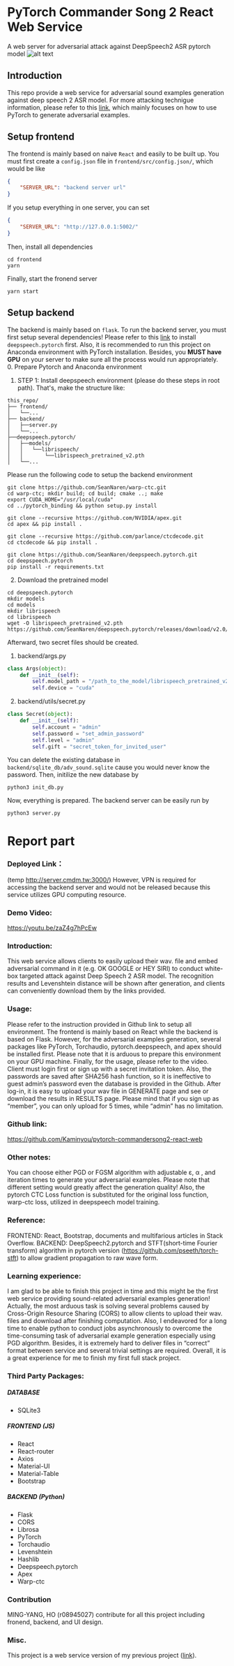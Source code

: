 # PyTorch Commander Song 2 React Web Service
A web server for adversarial attack against DeepSpeech2 ASR pytorch model
![alt text](./img/index.png)
## Introduction
This repo provide a web service for adversarial sound examples generation against deep speech 2 ASR model. For more attacking technigue information, please refer to this [link](https://github.com/Kaminyou/deepspeech2-pytorch-adversarial-attack), which mainly focuses on how to use PyTorch to generate adversarial examples.

## Setup frontend
The frontend is mainly based on naive `React` and easily to be built up. You must first create a `config.json` file in `frontend/src/config.json/`, which would be like
```json
{
    "SERVER_URL": "backend server url"
}
```
If you setup everything in one server, you can set
```json
{
    "SERVER_URL": "http://127.0.0.1:5002/"
}
```
Then, install all dependencies
```script
cd frontend
yarn
```
Finally, start the fronend server
```script
yarn start
```
## Setup backend
The backend is mainly based on `flask`. To run the backend server, you must first setup several dependencies! Please refer to this [link](https://github.com/Kaminyou/deepspeech2-pytorch-adversarial-attack) to install `deepspeech.pytorch` first. Also, it is recommended to run this project on Anaconda environment with PyTorch installation. Besides, you **MUST have GPU** on your server to make sure all the process would run appropriately.</br>
0. Prepare Pytorch and Anaconda environment
1. STEP 1: Install deepspeech environment (please do these steps in root path). That's, make the structure like:
```
this_repo/
├── frontend/
│   └──...
├── backend/
│   ├──server.py
│   └──...
├──deepspeech.pytorch/
│   ├──models/
│   │   └──librispeech/
│   │       └──librispeech_pretrained_v2.pth
│   └──...
```
Please run the following code to setup the backend environment
```script
git clone https://github.com/SeanNaren/warp-ctc.git
cd warp-ctc; mkdir build; cd build; cmake ..; make
export CUDA_HOME="/usr/local/cuda"
cd ../pytorch_binding && python setup.py install

git clone --recursive https://github.com/NVIDIA/apex.git
cd apex && pip install .

git clone --recursive https://github.com/parlance/ctcdecode.git
cd ctcdecode && pip install .

git clone https://github.com/SeanNaren/deepspeech.pytorch.git
cd deepspeech.pytorch
pip install -r requirements.txt
```
2. Download the pretrained model
```
cd deepspeech.pytorch
mkdir models
cd models
mkdir librispeech
cd librispeech
wget -O librispeech_pretrained_v2.pth https://github.com/SeanNaren/deepspeech.pytorch/releases/download/v2.0/librispeech_pretrained_v2.pth
```
Afterward, two secret files should be created.
1. backend/args.py
```python
class Args(object):
    def __init__(self):
        self.model_path = "/path_to_the_model/librispeech_pretrained_v2.pth"
        self.device = "cuda"

```
2. backend/utils/secret.py
```python
class Secret(object):
    def __init__(self):
        self.account = "admin"
        self.password = "set_admin_password"
        self.level = "admin"
        self.gift = "secret_token_for_invited_user"
```
You can delete the existing database in `backend/sqlite_db/adv_sound.sqlite` cause you would never know the password. Then, initilize the new database by
```script
python3 init_db.py
```
Now, everything is prepared. The backend server can be easily run by
```script
python3 server.py
```

# Report part
### Deployed Link：
(temp http://server.cmdm.tw:3000/) However, VPN is required for accessing the backend server and would not be released because this service utilizes GPU computing resource.
### Demo Video:
https://youtu.be/zaZ4g7hPcEw
### Introduction:
This web service allows clients to easily upload their wav. file and embed adversarial command in it (e.g. OK GOOGLE or HEY SIRI) to conduct white-box targeted attack against Deep Speech 2 ASR model. The recognition results and Levenshtein distance will be shown after generation, and clients can conveniently download them by the links provided.
### Usage:
Please refer to the instruction provided in Github link to setup all environment. The frontend is mainly based on React while the backend is based on Flask. However, for the adversarial examples generation, several packages like PyTorch, Torchaudio, pytorch.deepspeech, and apex should be installed first. Please note that it is arduous to prepare this environment on your GPU machine.
Finally, for the usage, please refer to the video. Client must login first or sign up with a secret invitation token. Also, the passwords are saved after SHA256 hash function, so it is ineffective to guest admin’s password even the database is provided in the Github. After log-in, it is easy to upload your wav file in GENERATE page and see or download the results in RESULTS page. Please mind that if you sign up as “member”, you can only upload for 5 times, while “admin” has no limitation.
### Github link:
https://github.com/Kaminyou/pytorch-commandersong2-react-web
### Other notes:
You can choose either PGD or FGSM algorithm with adjustable ε, α , and iteration times to generate your adversarial examples. Please note that different setting would greatly affect the generation quality! Also, the pytorch CTC Loss function is substituted for the original loss function, warp-ctc loss, utilized in deepspeech model training.
### Reference:
FRONTEND: React, Bootstrap, documents and multifarious articles in Stack Overflow.
BACKEND: DeepSpeech2.pytorch and STFT(short-time Fourier transform) algorithm in pytorch version (https://github.com/pseeth/torch-stft) to allow gradient propagation to raw wave form.
### Learning experience:
I am glad to be able to finish this project in time and this might be the first web service providing sound-related adversarial examples generation! Actually, the most arduous task is solving several problems caused by Cross-Origin Resource Sharing (CORS) to allow clients to upload their wav. files and download after finishing computation. Also, I endeavored for a long time to enable python to conduct jobs asynchronously to overcome the time-consuming task of adversarial example generation especially using PGD algorithm. Besides, it is extremely hard to deliver files in “correct” format between service and several trivial settings are required. Overall, it is a great experience for me to finish my first full stack project.
### Third Party Packages:
##### DATABASE
- SQLite3
##### FRONTEND (JS)
- React
- React-router
- Axios
- Material-UI
- Material-Table
- Bootstrap
##### BACKEND (Python)
- Flask
- CORS
- Librosa
- PyTorch
- Torchaudio
- Levenshtein
- Hashlib
- Deepspeech.pytorch
- Apex
- Warp-ctc
### Contribution
MING-YANG, HO (r08945027) contribute for all this project including fronend, backend, and UI design.

### Misc.
This project is a web service version of my previous project ([link](https://github.com/Kaminyou/deepspeech2-pytorch-adversarial-attack)).